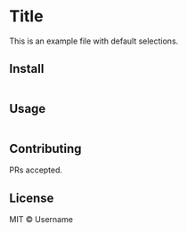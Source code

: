 # Title

This is an example file with default selections.

## Install

``` language
```

## Usage

``` language
```

## Contributing

PRs accepted.

## License

MIT © Username
